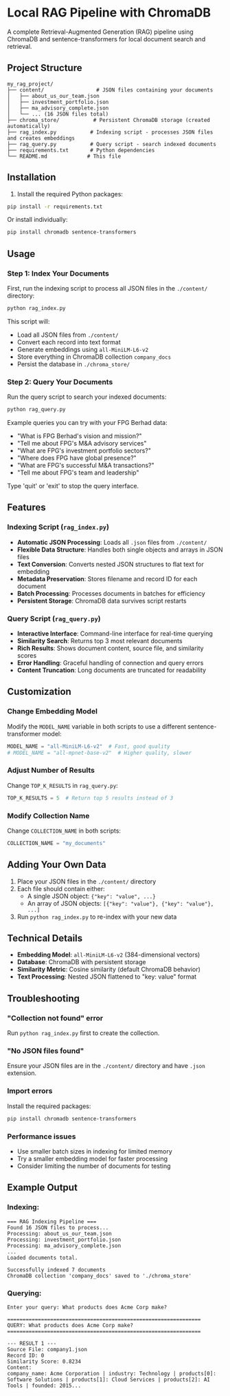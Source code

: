 # Local RAG Pipeline with ChromaDB

A complete Retrieval-Augmented Generation (RAG) pipeline using ChromaDB and sentence-transformers for local document search and retrieval.

## Project Structure

```
my_rag_project/
├── content/                 # JSON files containing your documents
│   ├── about_us_our_team.json
│   ├── investment_portfolio.json
│   ├── ma_advisory_complete.json
│   └── ... (16 JSON files total)
├── chroma_store/           # Persistent ChromaDB storage (created automatically)
├── rag_index.py           # Indexing script - processes JSON files and creates embeddings
├── rag_query.py           # Query script - search indexed documents
├── requirements.txt       # Python dependencies
└── README.md             # This file
```

## Installation

1. Install the required Python packages:
```bash
pip install -r requirements.txt
```

Or install individually:
```bash
pip install chromadb sentence-transformers
```

## Usage

### Step 1: Index Your Documents

First, run the indexing script to process all JSON files in the `./content/` directory:

```bash
python rag_index.py
```

This script will:
- Load all JSON files from `./content/`
- Convert each record into text format
- Generate embeddings using `all-MiniLM-L6-v2`
- Store everything in ChromaDB collection `company_docs`
- Persist the database in `./chroma_store/`

### Step 2: Query Your Documents

Run the query script to search your indexed documents:

```bash
python rag_query.py
```

Example queries you can try with your FPG Berhad data:
- "What is FPG Berhad's vision and mission?"
- "Tell me about FPG's M&A advisory services"
- "What are FPG's investment portfolio sectors?"
- "Where does FPG have global presence?"
- "What are FPG's successful M&A transactions?"
- "Tell me about FPG's team and leadership"

Type 'quit' or 'exit' to stop the query interface.

## Features

### Indexing Script (`rag_index.py`)
- **Automatic JSON Processing**: Loads all `.json` files from `./content/`
- **Flexible Data Structure**: Handles both single objects and arrays in JSON files
- **Text Conversion**: Converts nested JSON structures to flat text for embedding
- **Metadata Preservation**: Stores filename and record ID for each document
- **Batch Processing**: Processes documents in batches for efficiency
- **Persistent Storage**: ChromaDB data survives script restarts

### Query Script (`rag_query.py`)
- **Interactive Interface**: Command-line interface for real-time querying
- **Similarity Search**: Returns top 3 most relevant documents
- **Rich Results**: Shows document content, source file, and similarity scores
- **Error Handling**: Graceful handling of connection and query errors
- **Content Truncation**: Long documents are truncated for readability

## Customization

### Change Embedding Model
Modify the `MODEL_NAME` variable in both scripts to use a different sentence-transformer model:
```python
MODEL_NAME = "all-MiniLM-L6-v2"  # Fast, good quality
# MODEL_NAME = "all-mpnet-base-v2"  # Higher quality, slower
```

### Adjust Number of Results
Change `TOP_K_RESULTS` in `rag_query.py`:
```python
TOP_K_RESULTS = 5  # Return top 5 results instead of 3
```

### Modify Collection Name
Change `COLLECTION_NAME` in both scripts:
```python
COLLECTION_NAME = "my_documents"
```

## Adding Your Own Data

1. Place your JSON files in the `./content/` directory
2. Each file should contain either:
   - A single JSON object: `{"key": "value", ...}`
   - An array of JSON objects: `[{"key": "value"}, {"key": "value"}, ...]`
3. Run `python rag_index.py` to re-index with your new data

## Technical Details

- **Embedding Model**: `all-MiniLM-L6-v2` (384-dimensional vectors)
- **Database**: ChromaDB with persistent storage
- **Similarity Metric**: Cosine similarity (default ChromaDB behavior)
- **Text Processing**: Nested JSON flattened to "key: value" format

## Troubleshooting

### "Collection not found" error
Run `python rag_index.py` first to create the collection.

### "No JSON files found"
Ensure your JSON files are in the `./content/` directory and have `.json` extension.

### Import errors
Install the required packages:
```bash
pip install chromadb sentence-transformers
```

### Performance issues
- Use smaller batch sizes in indexing for limited memory
- Try a smaller embedding model for faster processing
- Consider limiting the number of documents for testing

## Example Output

### Indexing:
```
=== RAG Indexing Pipeline ===
Found 16 JSON files to process...
Processing: about_us_our_team.json
Processing: investment_portfolio.json
Processing: ma_advisory_complete.json
...
Loaded documents total.

Successfully indexed 7 documents
ChromaDB collection 'company_docs' saved to './chroma_store'
```

### Querying:
```
Enter your query: What products does Acme Corp make?

===============================================================
QUERY: What products does Acme Corp make?
===============================================================

--- RESULT 1 ---
Source File: company1.json
Record ID: 0
Similarity Score: 0.8234
Content:
company_name: Acme Corporation | industry: Technology | products[0]: Software Solutions | products[1]: Cloud Services | products[2]: AI Tools | founded: 2015...
```